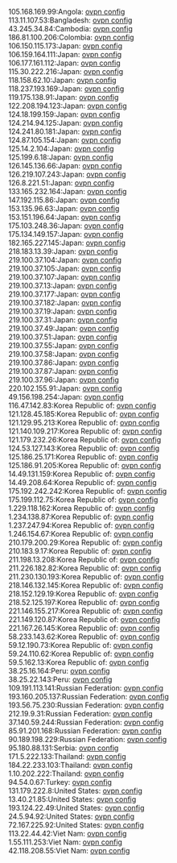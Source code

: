 105.168.169.99:Angola: [ovpn config](vpn/105_168_169_99.ovpn)  
113.11.107.53:Bangladesh: [ovpn config](vpn/113_11_107_53.ovpn)  
43.245.34.84:Cambodia: [ovpn config](vpn/43_245_34_84.ovpn)  
186.81.100.206:Colombia: [ovpn config](vpn/186_81_100_206.ovpn)  
106.150.115.173:Japan: [ovpn config](vpn/106_150_115_173.ovpn)  
106.159.164.111:Japan: [ovpn config](vpn/106_159_164_111.ovpn)  
106.177.161.112:Japan: [ovpn config](vpn/106_177_161_112.ovpn)  
115.30.222.216:Japan: [ovpn config](vpn/115_30_222_216.ovpn)  
118.158.62.10:Japan: [ovpn config](vpn/118_158_62_10.ovpn)  
118.237.193.169:Japan: [ovpn config](vpn/118_237_193_169.ovpn)  
119.175.138.91:Japan: [ovpn config](vpn/119_175_138_91.ovpn)  
122.208.194.123:Japan: [ovpn config](vpn/122_208_194_123.ovpn)  
124.18.199.159:Japan: [ovpn config](vpn/124_18_199_159.ovpn)  
124.214.94.125:Japan: [ovpn config](vpn/124_214_94_125.ovpn)  
124.241.80.181:Japan: [ovpn config](vpn/124_241_80_181.ovpn)  
124.87.105.154:Japan: [ovpn config](vpn/124_87_105_154.ovpn)  
125.14.2.104:Japan: [ovpn config](vpn/125_14_2_104.ovpn)  
125.199.6.18:Japan: [ovpn config](vpn/125_199_6_18.ovpn)  
126.145.136.66:Japan: [ovpn config](vpn/126_145_136_66.ovpn)  
126.219.107.243:Japan: [ovpn config](vpn/126_219_107_243.ovpn)  
126.8.221.51:Japan: [ovpn config](vpn/126_8_221_51.ovpn)  
133.165.232.164:Japan: [ovpn config](vpn/133_165_232_164.ovpn)  
147.192.115.86:Japan: [ovpn config](vpn/147_192_115_86.ovpn)  
153.135.96.63:Japan: [ovpn config](vpn/153_135_96_63.ovpn)  
153.151.196.64:Japan: [ovpn config](vpn/153_151_196_64.ovpn)  
175.103.248.36:Japan: [ovpn config](vpn/175_103_248_36.ovpn)  
175.134.149.157:Japan: [ovpn config](vpn/175_134_149_157.ovpn)  
182.165.227.145:Japan: [ovpn config](vpn/182_165_227_145.ovpn)  
218.183.13.39:Japan: [ovpn config](vpn/218_183_13_39.ovpn)  
219.100.37.104:Japan: [ovpn config](vpn/219_100_37_104.ovpn)  
219.100.37.105:Japan: [ovpn config](vpn/219_100_37_105.ovpn)  
219.100.37.107:Japan: [ovpn config](vpn/219_100_37_107.ovpn)  
219.100.37.13:Japan: [ovpn config](vpn/219_100_37_13.ovpn)  
219.100.37.177:Japan: [ovpn config](vpn/219_100_37_177.ovpn)  
219.100.37.182:Japan: [ovpn config](vpn/219_100_37_182.ovpn)  
219.100.37.19:Japan: [ovpn config](vpn/219_100_37_19.ovpn)  
219.100.37.31:Japan: [ovpn config](vpn/219_100_37_31.ovpn)  
219.100.37.49:Japan: [ovpn config](vpn/219_100_37_49.ovpn)  
219.100.37.51:Japan: [ovpn config](vpn/219_100_37_51.ovpn)  
219.100.37.55:Japan: [ovpn config](vpn/219_100_37_55.ovpn)  
219.100.37.58:Japan: [ovpn config](vpn/219_100_37_58.ovpn)  
219.100.37.86:Japan: [ovpn config](vpn/219_100_37_86.ovpn)  
219.100.37.87:Japan: [ovpn config](vpn/219_100_37_87.ovpn)  
219.100.37.96:Japan: [ovpn config](vpn/219_100_37_96.ovpn)  
220.102.155.91:Japan: [ovpn config](vpn/220_102_155_91.ovpn)  
49.156.198.254:Japan: [ovpn config](vpn/49_156_198_254.ovpn)  
116.47.142.83:Korea Republic of: [ovpn config](vpn/116_47_142_83.ovpn)  
121.128.45.185:Korea Republic of: [ovpn config](vpn/121_128_45_185.ovpn)  
121.129.95.213:Korea Republic of: [ovpn config](vpn/121_129_95_213.ovpn)  
121.140.109.217:Korea Republic of: [ovpn config](vpn/121_140_109_217.ovpn)  
121.179.232.26:Korea Republic of: [ovpn config](vpn/121_179_232_26.ovpn)  
124.53.127.143:Korea Republic of: [ovpn config](vpn/124_53_127_143.ovpn)  
125.186.25.171:Korea Republic of: [ovpn config](vpn/125_186_25_171.ovpn)  
125.186.91.205:Korea Republic of: [ovpn config](vpn/125_186_91_205.ovpn)  
14.49.131.159:Korea Republic of: [ovpn config](vpn/14_49_131_159.ovpn)  
14.49.208.64:Korea Republic of: [ovpn config](vpn/14_49_208_64.ovpn)  
175.192.242.242:Korea Republic of: [ovpn config](vpn/175_192_242_242.ovpn)  
175.199.112.75:Korea Republic of: [ovpn config](vpn/175_199_112_75.ovpn)  
1.229.118.162:Korea Republic of: [ovpn config](vpn/1_229_118_162.ovpn)  
1.234.138.87:Korea Republic of: [ovpn config](vpn/1_234_138_87.ovpn)  
1.237.247.94:Korea Republic of: [ovpn config](vpn/1_237_247_94.ovpn)  
1.246.154.67:Korea Republic of: [ovpn config](vpn/1_246_154_67.ovpn)  
210.179.200.29:Korea Republic of: [ovpn config](vpn/210_179_200_29.ovpn)  
210.183.9.17:Korea Republic of: [ovpn config](vpn/210_183_9_17.ovpn)  
211.198.13.208:Korea Republic of: [ovpn config](vpn/211_198_13_208.ovpn)  
211.226.182.82:Korea Republic of: [ovpn config](vpn/211_226_182_82.ovpn)  
211.230.130.193:Korea Republic of: [ovpn config](vpn/211_230_130_193.ovpn)  
218.146.132.145:Korea Republic of: [ovpn config](vpn/218_146_132_145.ovpn)  
218.152.129.19:Korea Republic of: [ovpn config](vpn/218_152_129_19.ovpn)  
218.52.125.197:Korea Republic of: [ovpn config](vpn/218_52_125_197.ovpn)  
221.146.155.217:Korea Republic of: [ovpn config](vpn/221_146_155_217.ovpn)  
221.149.120.87:Korea Republic of: [ovpn config](vpn/221_149_120_87.ovpn)  
221.167.26.145:Korea Republic of: [ovpn config](vpn/221_167_26_145.ovpn)  
58.233.143.62:Korea Republic of: [ovpn config](vpn/58_233_143_62.ovpn)  
59.12.190.73:Korea Republic of: [ovpn config](vpn/59_12_190_73.ovpn)  
59.24.110.62:Korea Republic of: [ovpn config](vpn/59_24_110_62.ovpn)  
59.5.162.13:Korea Republic of: [ovpn config](vpn/59_5_162_13.ovpn)  
38.25.16.164:Peru: [ovpn config](vpn/38_25_16_164.ovpn)  
38.25.22.143:Peru: [ovpn config](vpn/38_25_22_143.ovpn)  
109.191.113.141:Russian Federation: [ovpn config](vpn/109_191_113_141.ovpn)  
193.160.205.137:Russian Federation: [ovpn config](vpn/193_160_205_137.ovpn)  
193.56.75.230:Russian Federation: [ovpn config](vpn/193_56_75_230.ovpn)  
212.19.9.31:Russian Federation: [ovpn config](vpn/212_19_9_31.ovpn)  
37.140.59.244:Russian Federation: [ovpn config](vpn/37_140_59_244.ovpn)  
85.91.201.168:Russian Federation: [ovpn config](vpn/85_91_201_168.ovpn)  
90.189.198.229:Russian Federation: [ovpn config](vpn/90_189_198_229.ovpn)  
95.180.88.131:Serbia: [ovpn config](vpn/95_180_88_131.ovpn)  
171.5.222.133:Thailand: [ovpn config](vpn/171_5_222_133.ovpn)  
184.22.233.103:Thailand: [ovpn config](vpn/184_22_233_103.ovpn)  
1.10.202.222:Thailand: [ovpn config](vpn/1_10_202_222.ovpn)  
94.54.0.67:Turkey: [ovpn config](vpn/94_54_0_67.ovpn)  
131.179.222.8:United States: [ovpn config](vpn/131_179_222_8.ovpn)  
13.40.21.85:United States: [ovpn config](vpn/13_40_21_85.ovpn)  
193.124.22.49:United States: [ovpn config](vpn/193_124_22_49.ovpn)  
24.5.94.92:United States: [ovpn config](vpn/24_5_94_92.ovpn)  
72.167.225.92:United States: [ovpn config](vpn/72_167_225_92.ovpn)  
113.22.44.42:Viet Nam: [ovpn config](vpn/113_22_44_42.ovpn)  
1.55.111.253:Viet Nam: [ovpn config](vpn/1_55_111_253.ovpn)  
42.118.208.55:Viet Nam: [ovpn config](vpn/42_118_208_55.ovpn)  
